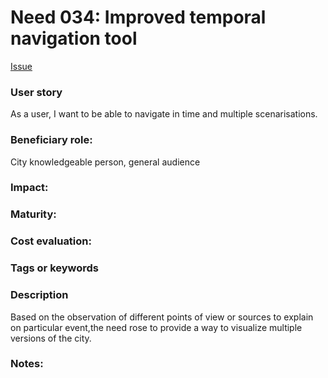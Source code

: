 # Need 034: Improved temporal navigation tool
[Issue](https://github.com/MEPP-team/RICT/issues/47)

### User story
As a user, I want to be able to navigate in time and multiple scenarisations.

### Beneficiary role: 
City knowledgeable person, general audience

### Impact: 

### Maturity:

### Cost evaluation:

### Tags or keywords

### Description
Based on the observation of different points of view or sources to explain on particular event,the need rose to provide a way to visualize multiple versions of the city.

### Notes:
